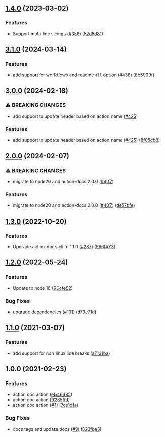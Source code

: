 ## [1.4.0](https://github.com/npalm/action-docs-action/compare/v1.3.0...v1.4.0) (2023-03-02)


### Features

* Support multi-line strings ([#356](https://github.com/npalm/action-docs-action/issues/356)) ([52d5d81](https://github.com/npalm/action-docs-action/commit/52d5d817a18b108fb559fd3d25c95a2c56ef7d9c))

## [3.1.0](https://github.com/npalm/action-docs-action/compare/v3.0.0...v3.1.0) (2024-03-14)


### Features

* add support for workflows and readme `all` option ([#436](https://github.com/npalm/action-docs-action/issues/436)) ([8b5909f](https://github.com/npalm/action-docs-action/commit/8b5909f78c4b09dd4d108d3b13ef11097bc28da2))

## [3.0.0](https://github.com/npalm/action-docs-action/compare/v2.0.0...v3.0.0) (2024-02-18)


### ⚠ BREAKING CHANGES

* add support to update header based on action name ([#425](https://github.com/npalm/action-docs-action/issues/425))

### Features

* add support to update header based on action name ([#425](https://github.com/npalm/action-docs-action/issues/425)) ([8f05cb8](https://github.com/npalm/action-docs-action/commit/8f05cb8002126594822305fef5e39e5efbf94373))

## [2.0.0](https://github.com/npalm/action-docs-action/compare/v1.4.0...v2.0.0) (2024-02-07)


### ⚠ BREAKING CHANGES

* migrate to node20 and action-docs 2.0.0 ([#407](https://github.com/npalm/action-docs-action/issues/407))

### Features

* migrate to node20 and action-docs 2.0.0 ([#407](https://github.com/npalm/action-docs-action/issues/407)) ([de57bfe](https://github.com/npalm/action-docs-action/commit/de57bfe199bcaf307e4e0f3b0556453dc65f1ca5))

## [1.3.0](https://github.com/npalm/action-docs-action/compare/v1.2.0...v1.3.0) (2022-10-20)


### Features

* Upgrade action-docs cli to 1.1.0 ([#287](https://github.com/npalm/action-docs-action/issues/287)) ([566f473](https://github.com/npalm/action-docs-action/commit/566f4737ce4edc09b076a5c41367189678bbc3fc))

## [1.2.0](https://github.com/npalm/action-docs-action/compare/v1.1.0...v1.2.0) (2022-05-24)


### Features

* Update to node 16 ([26cfe52](https://github.com/npalm/action-docs-action/commit/26cfe5225b2d0b846aeaf304f4f7a2c2e5a41b1d))


### Bug Fixes

* upgrade dependencies ([#131](https://github.com/npalm/action-docs-action/issues/131)) ([d79c71d](https://github.com/npalm/action-docs-action/commit/d79c71d4463ac98434e4474f89810496f9b22bda))

## [1.1.0](https://github.com/npalm/action-docs-action/compare/v1.0.0...v1.1.0) (2021-03-07)


### Features

* add support for non linux line breaks ([a7131ba](https://github.com/npalm/action-docs-action/commit/a7131ba6b223f11db300966bef905d4068ef26f1))

## 1.0.0 (2021-02-23)


### Features

* action doc action ([eb46485](https://github.com/npalm/action-docs-action/commit/eb46485bb9195d9f253a1cf2c20d2c2d8deb5f19))
* action doc action ([9285ffd](https://github.com/npalm/action-docs-action/commit/9285ffd0c6e3108b3ae9d436d305577dd05ec041))
* action doc action ([#1](https://github.com/npalm/action-docs-action/issues/1)) ([7ce1d1a](https://github.com/npalm/action-docs-action/commit/7ce1d1a85a98b06c71e8260806e006a446eaef22))


### Bug Fixes

* docs tags and update docs ([#9](https://github.com/npalm/action-docs-action/issues/9)) ([823fba3](https://github.com/npalm/action-docs-action/commit/823fba3f537db57ed6d3e7d0bdaca3020c7f9c20))
